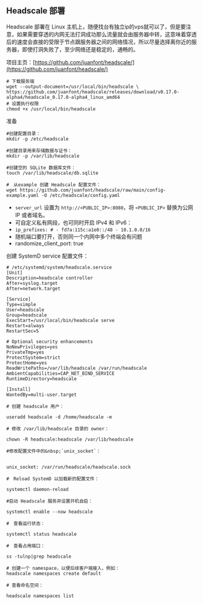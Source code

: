 ## **Headscale 部署**

Headscale 部署在 Linux 主机上，随便找台有独立ip的vps就可以了，但是要注意，如果需要穿透的内网无法打洞成功那么流量就会由服务器中转，这意味着穿透后的速度会直接的受限于节点跟服务器之间的网络情况，所以尽量选择离你近的服务器，即使打洞失败了，至少网络还是稳定的，通畅的。

项目主页：[https://github.com/juanfont/headscale/](https://github.com/juanfont/headscale/)

```
# 下载服务端
wget --output-document=/usr/local/bin/headscale \
https://github.com/juanfont/headscale/releases/download/v0.17.0-alpha4/headscale_0.17.0-alpha4_linux_amd64
# 设置执行权限
chmod +x /usr/local/bin/headscale
```

准备

```
#创建配置目录：
mkdir -p /etc/headscale

#创建目录用来存储数据与证书：
mkdir -p /var/lib/headscale

#创建空的 SQLite 数据库文件：
touch /var/lib/headscale/db.sqlite

#　从example 创建 Headscale 配置文件：
wget https://github.com/juanfont/headscale/raw/main/config-example.yaml -O /etc/headscale/config.yaml
```

-   `server_url` 设置为 `http://<PUBLIC_IP>:8080`，将 `<PUBLIC_IP>` 替换为公网 IP 或者域名。
-   可自定义私有网段，也可同时开启 IPv4 和 IPv6：
-   `ip_prefixes: # - fd7a:115c:a1e0::/48 - 10.1.0.0/16`
-   随机端口要打开，否则同一个内网中多个终端会有问题
-   randomize\_client\_port: true

创建 SystemD service 配置文件：

```
# /etc/systemd/system/headscale.service
[Unit]
Description=headscale controller
After=syslog.target
After=network.target

[Service]
Type=simple
User=headscale
Group=headscale
ExecStart=/usr/local/bin/headscale serve
Restart=always
RestartSec=5

# Optional security enhancements
NoNewPrivileges=yes
PrivateTmp=yes
ProtectSystem=strict
ProtectHome=yes
ReadWritePaths=/var/lib/headscale /var/run/headscale
AmbientCapabilities=CAP_NET_BIND_SERVICE
RuntimeDirectory=headscale

[Install]
WantedBy=multi-user.target
```

```
# 创建 headscale 用户：

useradd headscale -d /home/headscale -m

# 修改 /var/lib/headscale 目录的 owner：

chown -R headscale:headscale /var/lib/headscale

#修改配置文件中的&nbsp;`unix_socket`：


unix_socket: /var/run/headscale/headscale.sock

#　Reload SystemD 以加载新的配置文件：

systemctl daemon-reload

#启动 Headscale 服务并设置开机自启：

systemctl enable --now headscale

#　查看运行状态：

systemctl status headscale

#　查看占用端口：

ss -tulnp|grep headscale

# 创建一个 namespace，以便后续客户端接入，例如：
headscale namespaces create default

# 查看命名空间：

headscale namespaces list
```

